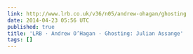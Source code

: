 ```yaml
---
link: http://www.lrb.co.uk/v36/n05/andrew-ohagan/ghosting
date: 2014-04-23 05:56 UTC
published: true
title: 'LRB · Andrew O’Hagan · Ghosting: Julian Assange'
tags: []
---
```



